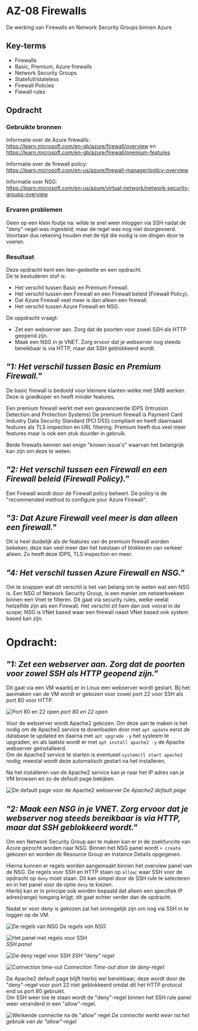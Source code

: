 # AZ-08 Firewalls
De werking van Firewalls en Network Security Groups binnen Azure

## Key-terms
- Firewalls
- Basic, Premium, Azure firewalls
- Network Security Groups
- Statefull/stateless
- Firewall Policies
- Fiewall rules

## Opdracht
### Gebruikte bronnen
Informatie over de Azure firewalls:  
https://learn.microsoft.com/en-gb/azure/firewall/overview en https://learn.microsoft.com/en-gb/azure/firewall/premium-features

Informatie over de firewall policy:  
https://learn.microsoft.com/en-us/azure/firewall-manager/policy-overview

Informatie over NSG:  
https://learn.microsoft.com/en-us/azure/virtual-network/network-security-groups-overview

### Ervaren problemen
Geen op een klein foutje na: wilde te snel weer inloggen via SSH nadat de "deny"-regel was ingesteld; maar de regel was nog niet doorgevoerd. Voortaan dus rekening houden met de tijd die nodig is om dingen door te voeren.

### Resultaat
Deze opdracht kent een leer-gedeelte en een opdracht.  
De te bestuderen stof is:
- Het verschil tussen Basic en Premium Firewall.
- Het verschil tussen een Firewall en een Firewall beleid (Firewall Policy).
- Dat Azure Firewall veel meer is dan alleen een firewall.
- Het verschil tussen Azure Firewall en NSG.

De oppdracht vraagt:
- Zet een webserver aan. Zorg dat de poorten voor zowel SSH als HTTP geopend zijn.
- Maak een NSG in je VNET. Zorg ervoor dat je webserver nog steeds bereikbaar is via HTTP, maar dat SSH geblokkeerd wordt.


## *"1: Het verschil tussen Basic en Premium Firewall."*
De basic firewall is bedoeld voor kleinere klanten welke met SMB werken. Deze is goedkoper en heeft minder features. 

Een premium firewall werkt met een geavanceerde IDPS (Intrusion Detection and Protection Systems) De premium firewall is Payment Card Industry Data Security Standard (PCI DSS) compliant en heeft daarnaast features als TLS inspection en URL filtering.
Premium heeft dus veel meer features maar is ook een stuk duurder in gebruik.

Beide firewalls kennen wel enige "known issue's" waarvan het belangrijk kan zijn om deze te weten.

## *"2: Het verschil tussen een Firewall en een Firewall beleid (Firewall Policy)."*
Een Firewall wordt door de Firewall policy beheert. De policy is de "recommended method to configure your Azure Firewall".

## *"3: Dat Azure Firewall veel meer is dan alleen een firewall."* 
Dit is heel duidelijk als de features van de premium firewall worden bekeken; deze kan veel meer dan het toestaan of blokkeren van verkeer alleen. Zo heeft deze IDPS, TLS inspection en meer. 

## *"4: Het verschil tussen Azure Firewall en NSG."* 
Om te snappen wat dit verschil is het van belang om te weten wat een NSG is. Een NSG of Network Security Group, is een manier om netwerkvekeer binnen een Vnet te filteren. Dit gaat via security rules, welke veelal hetzelfde zijn als een Firewall.
Het verschil zit hem dan ook vooral in de scope; NSG is VNet based waar een firewall naast VNet based ook system based kan zijn.

# Opdracht:
## *"1: Zet een webserver aan. Zorg dat de poorten voor zowel SSH als HTTP geopend zijn."* 
Dit gaat via een VM waarbij er in Linux een webserver wordt gestart. Bij het aanmaken van de VM wordt er gekozen voor zowel port 22 voor SSH als port 80 voor HTTP.

![Port 80 en 22 open](/00_includes/Cloud/inbound_port_rules_VM.png)
*port 80 en 22 open*


Voor de webserver wordt Apache2 gekozen. Om deze aan te maken is het nodig om de Apache2 service te downloaden door met ```apt update``` eerst de database te updated en daarna met ```apt upgrade -y```  het systeem te upgraden, en als laatste wordt er met  ```apt install apache2 -y``` de Apache webserver geinstalleerd.   
Om de Apache2 service te starten is eventueel ```systemctl start apache2``` nodig; meestal wordt deze automatisch gestart na het installeren.

Na het installeren van de Apache2 service kan je naar het IP adres van je VM browsen en zo de default page bekijken.

![De default page voor de Apache2 webserver](/00_includes/Cloud/apache_default.png)
*De Apache2 default page*


## *"2: Maak een NSG in je VNET. Zorg ervoor dat je webserver nog steeds bereikbaar is via HTTP, maar dat SSH geblokkeerd wordt."* 
Om een Network Security Group aan te maken kan er in de zoekfuncite van Azure gezocht worden naar NSG.
Binnen het NSG panel wordt ```+ create``` gekozen en worden de Resource Group en Instance Details opgegeven. 

Hierna kunnen er regels worden aangemaakt binnen het overview panel van de NSG. De regels voor SSH en HTTP staan op ```allow```; waar SSH voor de opdracht op ```deny``` moet staan. Dit kan simpel door de SSH rule te selecteren en in het panel voor de optie ```deny``` te kiezen.   
Hierbij kan er in principe ook worden bepaald dat alleen een specifiek IP adres(range) toegang krijgt; dit gaat echter verder dan de opdracht.

Nadat er voor deny is gekozen zal het onmogelijk zijn om nog via SSH in te loggen op de VM.

![De regels van NSG](/00_includes/Cloud/NSG_rule1.png)
*De regels van NSG*

![Het panel met regels voor SSH](/00_includes/Cloud/NSG_ssh_panel.png)  
*SSH panel*

![De deny regel voor SSH](/00_includes/Cloud/NSG_deny_ssh.png)
*SSH "deny" regel*

![Connection time-out](/00_includes/Cloud/NSG_CMD_timeout.png)
*Connection Time-out door de deny-regel*

De Apache2 default page blijft hierbij wel bereikbaar; deze wordt door de "deny"-regel voor port 22 niet geblokkeerd omdat dit het HTTP protocol end us port 80 gebruikt.  
Om SSH weer toe te staan wordt de "deny"-regel binnen het SSH rule panel weer veranderd in een "allow"-regel.

![Werkende connectie na de "allow" regel](/00_includes/Cloud/NSG_allow.png)
*De connectie werkt weer na het gebruik van de "allow"-regel*

